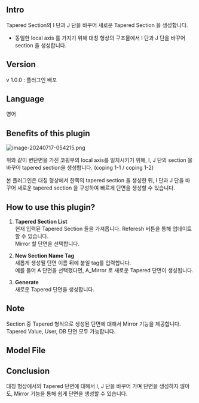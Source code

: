 **Intro**
---------

Tapered Section의 I 단과 J 단을 바꾸어 새로운 Tapered Section 을 생성합니다.

*   동일한 local axis 를 가지기 위해 대칭 형상의 구조물에서 I 단과 J 단을 바꾸어 section 을 생성합니다.
    

**Version**
-----------

v 1.0.0 : 플러그인 배포

**Language**
------------

영어

**Benefits of this plugin**
---------------------------

![image-20240717-054215.png](attachments/3431628874/3431759948.png?width=760)

위와 같이 변단면을 가진 코핑부의 local axis를 일치시키기 위해, I, J 단의 section 을 바꾸어 tapered section을 생성합니다. (coping 1-1 / coping 1-2)

본 플러그인은 대칭 형상에서 한쪽의 tapered section 을 생성한 뒤, I 단과 J 단을 바꾸어 새로운 tapered section 을 구성하여 빠르게 단면을 생성할 수 있습니다.

**How to use this plugin?**
---------------------------


1.  **Tapered Section List**  
    현재 입력된 Tapered Section 들을 가져옵니다. Referesh 버튼을 통해 업데이트 할 수 있습니다.  
    Mirror 할 단면을 선택합니다.  
    
2.  **New Section Name Tag**  
    새롭게 생성될 단면 이름 뒤에 붙일 tag를 입력합니다.  
    예를 들어 A 단면을 선택했다면, A\_Mirror 로 새로운 Tapered 단면이 생성됩니다.  
    
3.  **Generate**  
    새로운 Tapered 단면을 생성합니다.
    

**Note**
--------

Section 중 Tapered 형식으로 생성된 단면에 대해서 Mirror 기능을 제공합니다. Tapered Value, User, DB 단면 모두 가능합니다.

**Model File**
--------------


**Conclusion**
--------------

대칭 형상에서의 Tapered 단면에 대해서 I, J 단을 바꾸어 가며 단면을 생성하지 않아도, Mirror 기능을 통해 쉽게 단면을 생성할 수 있습니다.

